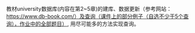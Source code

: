 教材university数据库(内容在第2~5章)的建库、数据更新（参考网站：https://www.db-book.com/）及查询（课件上的部分例子（自选不少于5个查询），作业中的全部题目）, 用尽可能多的方法实现查询。
